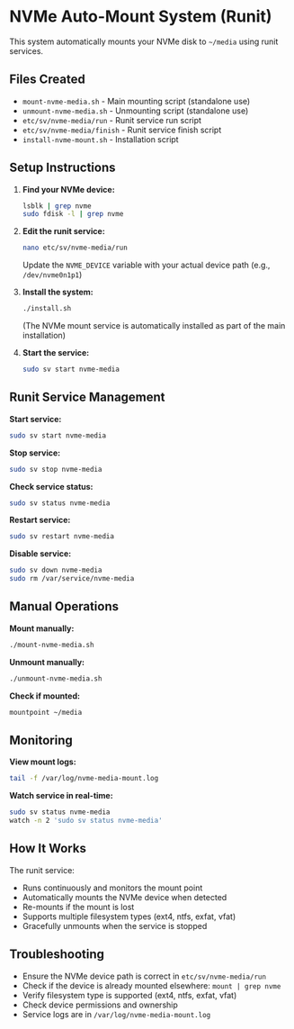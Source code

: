 # NVMe Auto-Mount System (Runit)

This system automatically mounts your NVMe disk to `~/media` using runit services.

## Files Created

- `mount-nvme-media.sh` - Main mounting script (standalone use)
- `unmount-nvme-media.sh` - Unmounting script (standalone use)
- `etc/sv/nvme-media/run` - Runit service run script
- `etc/sv/nvme-media/finish` - Runit service finish script  
- `install-nvme-mount.sh` - Installation script

## Setup Instructions

1. **Find your NVMe device:**
   ```bash
   lsblk | grep nvme
   sudo fdisk -l | grep nvme
   ```

2. **Edit the runit service:**
   ```bash
   nano etc/sv/nvme-media/run
   ```
   Update the `NVME_DEVICE` variable with your actual device path (e.g., `/dev/nvme0n1p1`)

3. **Install the system:**
   ```bash
   ./install.sh
   ```
   (The NVMe mount service is automatically installed as part of the main installation)

4. **Start the service:**
   ```bash
   sudo sv start nvme-media
   ```

## Runit Service Management

**Start service:**
```bash
sudo sv start nvme-media
```

**Stop service:**
```bash
sudo sv stop nvme-media
```

**Check service status:**
```bash
sudo sv status nvme-media
```

**Restart service:**
```bash
sudo sv restart nvme-media
```

**Disable service:**
```bash
sudo sv down nvme-media
sudo rm /var/service/nvme-media
```

## Manual Operations

**Mount manually:**
```bash
./mount-nvme-media.sh
```

**Unmount manually:**
```bash
./unmount-nvme-media.sh
```

**Check if mounted:**
```bash
mountpoint ~/media
```

## Monitoring

**View mount logs:**
```bash
tail -f /var/log/nvme-media-mount.log
```

**Watch service in real-time:**
```bash
sudo sv status nvme-media
watch -n 2 'sudo sv status nvme-media'
```

## How It Works

The runit service:
- Runs continuously and monitors the mount point
- Automatically mounts the NVMe device when detected
- Re-mounts if the mount is lost
- Supports multiple filesystem types (ext4, ntfs, exfat, vfat)
- Gracefully unmounts when the service is stopped

## Troubleshooting

- Ensure the NVMe device path is correct in `etc/sv/nvme-media/run`
- Check if the device is already mounted elsewhere: `mount | grep nvme`
- Verify filesystem type is supported (ext4, ntfs, exfat, vfat)
- Check device permissions and ownership
- Service logs are in `/var/log/nvme-media-mount.log`
